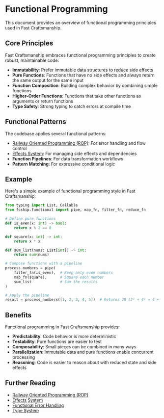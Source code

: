 # Functional Programming

This document provides an overview of functional programming principles used in Fast Craftsmanship.

## Core Principles

Fast Craftsmanship embraces functional programming principles to create robust, maintainable code:

- **Immutability**: Prefer immutable data structures to reduce side effects
- **Pure Functions**: Functions that have no side effects and always return the same output for the same input
- **Function Composition**: Building complex behavior by combining simple functions
- **Higher-Order Functions**: Functions that take other functions as arguments or return functions
- **Type Safety**: Strong typing to catch errors at compile time

## Functional Patterns

The codebase applies several functional patterns:

- [Railway Oriented Programming (ROP)](rop.md): For error handling and flow control
- [Effects System](effects.md): For managing side effects and dependencies
- **Function Pipelines**: For data transformation workflows
- **Pattern Matching**: For expressive conditional logic

## Example

Here's a simple example of functional programming style in Fast Craftsmanship:

```python
from typing import List, Callable
from fcship.functional import pipe, map_fn, filter_fn, reduce_fn

# Define pure functions
def is_even(x: int) -> bool:
    return x % 2 == 0

def square(x: int) -> int:
    return x * x

def sum_list(nums: List[int]) -> int:
    return sum(nums)

# Compose functions with a pipeline
process_numbers = pipe(
    filter_fn(is_even),  # Keep only even numbers
    map_fn(square),      # Square each number
    sum_list             # Sum the results
)

# Apply the pipeline
result = process_numbers([1, 2, 3, 4, 5])  # Returns 20 (2² + 4² = 4 + 16 = 20)
```

## Benefits

Functional programming in Fast Craftsmanship provides:

- **Predictability**: Code behavior is more deterministic
- **Testability**: Pure functions are easier to test
- **Composability**: Small pieces can be combined in many ways
- **Parallelization**: Immutable data and pure functions enable concurrent processing
- **Reasoning**: Code is easier to reason about with reduced state and side effects

## Further Reading

- [Railway Oriented Programming (ROP)](rop.md)
- [Effects System](effects.md)
- [Functional Error Handling](../cli/utils/error_handling.md)
- [Type System](../cli/utils/type_utils.md) 